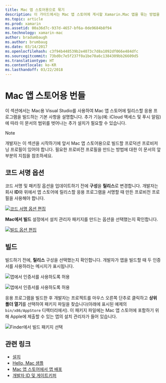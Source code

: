 ```yaml
---
title: Mac 앱 스토어용으로 묶기
description: 이 가이드에서는 Mac 앱 스토어에 게시할 Xamarin.Mac 앱을 묶는 방법을 안내합니다.
ms.topic: article
ms.prod: xamarin
ms.assetid: 00a36d7c-937d-4657-bf6a-0de9684b8f94
ms.technology: xamarin-mac
author: bradumbaugh
ms.author: brumbaug
ms.date: 03/14/2017
ms.openlocfilehash: c3f94b448539b2e4073c7d8a1092df066e484dfc
ms.sourcegitcommit: 73bd0c7e5f237f0a1be70a6c1384309bb26609d5
ms.translationtype: HT
ms.contentlocale: ko-KR
ms.lasthandoff: 03/22/2018
---
```

# <a name="bundle-for-mac-app-store"></a>Mac 앱 스토어용 번들

이 섹션에서는 Mac용 Visual Studio를 사용하여 Mac 앱 스토어에 릴리스할 응용 프로그램을 빌드하는 기본 사항을 설명합니다. 추가 기능(예: iCloud 액세스 및 푸시 알림)에 따라 이 문서의 범위를 벗어나는 추가 설치가 필요할 수 있습니다.

> [!NOTE]
> 개발자는 이 섹션을 시작하기에 앞서 Mac 앱 스토어용으로 빌드할 프로덕션 프로비저닝 프로필이 있어야 합니다. 필요한 프로비전 프로필을 만드는 방법에 대한 이 문서의 앞부분의 지침을 참조하세요.

## <a name="code-signing-options"></a>코드 서명 옵션

코드 서명 및 패키징 옵션을 업데이트하기 전에 **구성**을 **릴리스**로 변경합니다. 개발자는 회사 **ID**와 위에서 앱 스토어에 릴리스할 응용 프로그램을 서명할 때 만든 프로비전 프로필을 사용해야 합니다.

 [![코드 서명 옵션 편집](bundling-images/config02.png "코드 서명 옵션 편집")](bundling-images/config02-large.png#lightbox)

**Mac에서 빌드** 설정에서 설치 관리자 패키지를 만드는 옵션을 선택했는지 확인합니다.

[![빌드 옵션 편집](bundling-images/config03.png "빌드 옵션 편집")](bundling-images/config03-large.png#lightbox)

## <a name="build"></a>빌드

빌드하기 전에, **릴리스** 구성을 선택했는지 확인합니다. 개발자가 앱을 빌드할 때 두 인증서를 사용하라는 메시지가 표시됩니다.

 ![앱에서 인증서를 사용하도록 허용](bundling-images/image62.png "앱에서 인증서를 사용하도록 허용")

 ![앱에서 인증서를 사용하도록 허용](bundling-images/image63.png "앱에서 인증서를 사용하도록 허용")

응용 프로그램을 빌드한 후 개발자는 프로젝트를 마우스 오른쪽 단추로 클릭하고 **상위 폴더 열기**를 선택하여 패키지 파일을 찾습니다(아래에 표시된 예제의 `bin/x86/AppStore` 디렉터리에서).  이 패키지 파일에는 Mac 앱 스토어에 포함하기 위해 Apple에 제출할 수 있는 앱의 설치 관리자가 들어 있습니다.

 ![Finder에서 빌드 패키지 선택](bundling-images/image64.png "Finder에서 빌드 패키지 선택")


## <a name="related-links"></a>관련 링크

- [설치](/visualstudio/mac/installation/)
- [Hello, Mac 샘플](~/mac/get-started/hello-mac.md)
- [Mac 앱 스토어에서 앱 배포](https://developer.apple.com/devcenter/mac/checklist/)
- [개발자 ID 및 게이트키퍼](https://developer.apple.com/resources/developer-id/)
